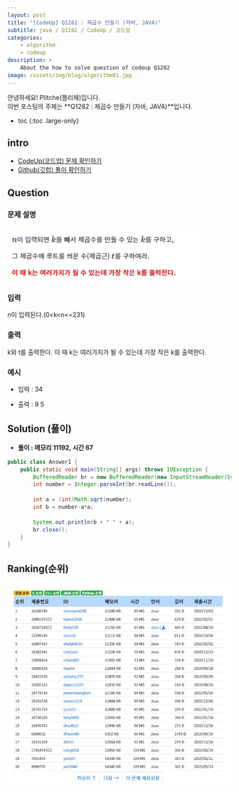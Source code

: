 ```yaml
---
layout: post
title: "[CodeUp] Q1282 : 제곱수 만들기 (자바, JAVA)"
subtitle: java / Q1282 / CodeUp / 코드업
categories:
    - algorithm
    - codeup
description: >
    About the how to solve question of codeup Q1282
image: /assets/img/blog/algorithm01.jpg
---
```


안녕하세요! Plitche(플리체)입니다.  
이번 포스팅의 주제는 **Q1282 : 제곱수 만들기 (자바, JAVA)**입니다.

* toc
{:toc .large-only}

## intro
* [CodeUp(코드업) 문제 확인하기](https://codeup.kr/problem.php?id=1282)  
* [Github(깃헙) 풀이 확인하기](https://github.com/plitche/CodeUp_Solution/tree/master/Q1201~Q1300/Q1282)  

## Question
### 문제 설명
![](/assets/post/codeup/Q1200~Q1299/20210906_01/01.JPG)  

### 입력
n이 입력된다.(0<k<n<=231)  

### 출력
k와 t를 출력한다. 이 때 k는 여러가지가 될 수 있는데 가장 작은 k를 출력한다.  

### 예시
* 입력 : 34    

* 출력 : 9 5  

## Solution (풀이)
* **풀이 : 메모리 11192, 시간 67**  

```java
public class Answer1 {
	public static void main(String[] args) throws IOException {
		BufferedReader br = new BufferedReader(new InputStreamReader(System.in));
		int number = Integer.parseInt(br.readLine());
		
		int a = (int)Math.sqrt(number);
		int b = number-a*a;
		
		System.out.println(b + " " + a);
		br.close();
	}
}
```  

## Ranking(순위)
![](/assets/post/codeup/Q1200~Q1299/20210906_01/02.JPG)  